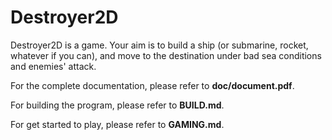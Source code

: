 Destroyer2D
=======

Destroyer2D is a game. Your aim is to build a ship (or submarine, rocket, whatever if you can), and move to the destination under bad sea conditions and enemies' attack.

For the complete documentation, please refer to **doc/document.pdf**.

For building the program, please refer to **BUILD.md**.

For get started to play, please refer to **GAMING.md**.
